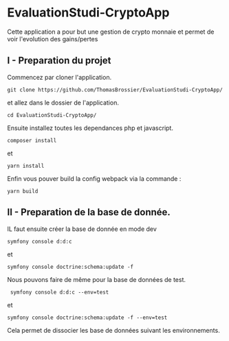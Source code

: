 # EvaluationStudi-CryptoApp
Cette application a pour but une gestion de crypto monnaie et permet de voir l'evolution des gains/pertes

## I - Preparation du projet 

Commencez par cloner l'application.
```
git clone https://github.com/ThomasBrossier/EvaluationStudi-CryptoApp/
```
et allez dans le dossier de l'application. 
```
cd EvaluationStudi-CryptoApp/
```
Ensuite installez toutes les dependances php et javascript. 
```
composer install
```
et
```
yarn install
```
Enfin vous pouver build la config webpack via la commande : 
```
yarn build
```

## II - Preparation de la base de donnée. 

IL faut ensuite créer la base de donnée en mode dev
```
symfony console d:d:c
```
et
```
symfony console doctrine:schema:update -f
```
Nous pouvons faire de même pour la base de données de test. 
```
 symfony console d:d:c --env=test
 ```
 et
 ```
 symfony console doctrine:schema:update -f --env=test
 ```
 Cela permet de dissocier les base de données suivant les environnements. 
